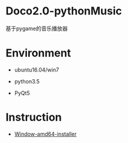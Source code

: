 # Doco2.0-pythonMusic
基于pygame的音乐播放器


# Environment

* ubuntu16.04/win7

* python3.5

* PyQt5


# Instruction

* [Window-amd64-installer](https://github.com/Dearvee/Doco/raw/master/installer/doco-installer.exe)
